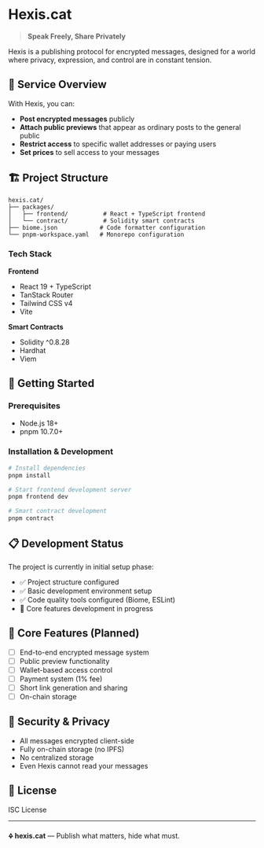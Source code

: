 # Hexis.cat

> **Speak Freely, Share Privately**

Hexis is a publishing protocol for encrypted messages, designed for a world where privacy, expression, and control are in constant tension.

## 🎯 Service Overview

With Hexis, you can:
- **Post encrypted messages** publicly
- **Attach public previews** that appear as ordinary posts to the general public
- **Restrict access** to specific wallet addresses or paying users
- **Set prices** to sell access to your messages

## 🏗️ Project Structure

```
hexis.cat/
├── packages/
│   ├── frontend/          # React + TypeScript frontend
│   └── contract/          # Solidity smart contracts
├── biome.json            # Code formatter configuration
└── pnpm-workspace.yaml   # Monorepo configuration
```

### Tech Stack

**Frontend**
- React 19 + TypeScript
- TanStack Router
- Tailwind CSS v4
- Vite

**Smart Contracts**
- Solidity ^0.8.28
- Hardhat
- Viem

## 🚀 Getting Started

### Prerequisites
- Node.js 18+
- pnpm 10.7.0+

### Installation & Development

```bash
# Install dependencies
pnpm install

# Start frontend development server
pnpm frontend dev

# Smart contract development
pnpm contract
```

## 📋 Development Status

The project is currently in initial setup phase:
- ✅ Project structure configured
- ✅ Basic development environment setup
- ✅ Code quality tools configured (Biome, ESLint)
- 🔄 Core features development in progress

## 🎨 Core Features (Planned)

- [ ] End-to-end encrypted message system
- [ ] Public preview functionality
- [ ] Wallet-based access control
- [ ] Payment system (1% fee)
- [ ] Short link generation and sharing
- [ ] On-chain storage

## 🔐 Security & Privacy

- All messages encrypted client-side
- Fully on-chain storage (no IPFS)
- No centralized storage
- Even Hexis cannot read your messages

## 📄 License

ISC License

---

**🜍 hexis.cat** — Publish what matters, hide what must. 